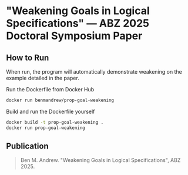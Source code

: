 # "Weakening Goals in Logical Specifications" — ABZ 2025 Doctoral Symposium Paper

## How to Run

When run, the program will automatically demonstrate weakening on the example detailed in the paper.

Run the Dockerfile from Docker Hub

```sh
docker run benmandrew/prop-goal-weakening
```

Build and run the Dockerfile yourself

```sh
docker build -t prop-goal-weakening .
docker run prop-goal-weakening
```

## Publication

> Ben M. Andrew. "Weakening Goals in Logical Specifications", ABZ 2025.
